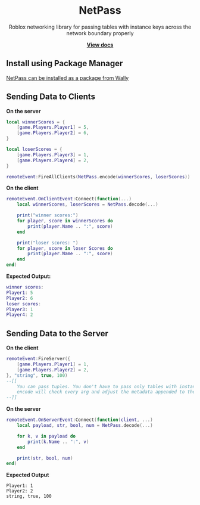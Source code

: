 <div align="center">
	<h1>NetPass</h1>
	<p>Roblox networking library for passing tables with instance keys across the network boundary properly</p>
	<a href="https://revvy02.github.io/NetPass/"><strong>View docs</strong></a>
</div>
<!--moonwave-hide-before-this-line-->

## Install using Package Manager
[NetPass can be installed as a package from Wally](https://wally.run/package/revvy02/netpass)

## Sending Data to Clients
**On the server**
```lua
local winnerScores = {
    [game.Players.Player1] = 5,
    [game.Players.Player2] = 6,
}

local loserScores = {
    [game.Players.Player3] = 1,
    [game.Players.Player4] = 2,
}

remoteEvent:FireAllClients(NetPass.encode(winnerScores, loserScores))
```
**On the client**
```lua
remoteEvent.OnClientEvent:Connect(function(...)
    local winnerScores, loserScores = NetPass.decode(...)

    print("winner scores:")
    for player, score in winnerScores do
        print(player.Name .. ":", score)
    end

    print("loser scores: ")
    for player, score in loser Scores do
        print(player.Name .. ":", score)
    end
end)
```
**Expected Output:**
```lua
winner scores: 
Player1: 5
Player2: 6
loser scores:
Player3: 1
Player4: 2
```
## Sending Data to the Server
**On the client**
```lua
remoteEvent:FireServer({
    [game.Players.Player1] = 1,
    [game.Players.Player2] = 2,
}, "string", true, 100)
--[[
    You can pass tuples. You don't have to pass only tables with instance keys, 
    encode will check every arg and adjust the metadata appended to the beginning of the args
--]]
```
**On the server**
```lua
remoteEvent.OnServerEvent:Connect(function(client, ...)
    local payload, str, bool, num = NetPass.decode(...) 

    for k, v in payload do
        print(k.Name .. ":", v)
    end

    print(str, bool, num)
end)
```
**Expected Output**
```
Player1: 1
Player2: 2
string, true, 100
```


